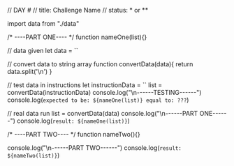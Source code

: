 // DAY #
// title: Challenge Name 
// status: * or **

import data from "./data"

/* ----PART ONE---- */
function nameOne(list){}

// data given
let data = ``

// convert data to string array
function convertData(data){
    return data.split('\n')
}

// test data in instructions
let instructionData = ``
list = convertData(instructionData)
console.log("\n------TESTING------")
console.log(`expected to be: ${nameOne(list)} equal to: ???`)

// real data run
list = convertData(data)
console.log("\n------PART ONE------")
console.log(`result: ${nameOne(list)}`)

/* ----PART TWO---- */
function nameTwo(){}

console.log("\n------PART TWO------")
console.log(`result: ${nameTwo(list)}`)